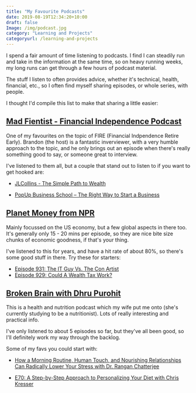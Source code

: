 ```yaml
---
title: "My Favourite Podcasts"
date: 2019-08-19T12:34:20+10:00
draft: false
Image: /img/podcast.jpg
category: "Learning and Projects"
categoryurl: /learning-and-projects
---
```


I spend a fair amount of time listening to podcasts. I find I can steadily run and take in the information at the same time, so on heavy running weeks, my long runs can get through a few hours of podcast material.

The stuff I listen to often provides advice, whether it's technical, health, financial, etc., so I often find myself sharing episodes, or whole series, with people.

I thought I'd compile this list to make that sharing a little easier:

## [Mad Fientist - Financial Independence Podcast](https://www.madfientist.com/podcast)

One of my favourites on the topic of FIRE (Financial Indpendence Retire Early). Brandon (the host) is a fantastic inverviewer, with a very humble approach to the topic, and he only brings out an episode when there's really something good to say, or someone great to interview. 

I've listened to them all, but a couple that stand out to listen to if you want to get hooked are:

- [JLCollins - The Simple Path to Wealth](https://www.madfientist.com/jl-collins-interview/)

- [PopUp Business School – The Right Way to Start a Business](https://www.madfientist.com/popup-business-school-interview/)


## [Planet Money from NPR](https://www.npr.org/podcasts/510289/planet-money)

Mainly focussed on the US economy, but a few global aspects in there too. It's generally only 15 - 20 mins per episode, so they are nice bite size chunks of economic goodness, if that's your thing.

I've listened to this for years, and have a hit rate of about 80%, so there's some good stuff in there. Try these for starters:

- [Episode 931: The IT Guy Vs. The Con Artist](https://www.npr.org/2019/08/07/749135286/episode-931-the-it-guy-vs-the-con-artist)
- [Episode 929: Could A Wealth Tax Work?](https://www.npr.org/2019/07/24/744962126/episode-929-could-a-wealth-tax-work)


## [Broken Brain with Dhru Purohit](https://drhyman.com/broken-brain-podcasts/)

This is a health and nutrition podcast which my wife put me onto (she's currently studying to be a nutritionist). Lots of really interesting and practical info.

I've only listened to about 5 episodes so far, but they've all been good, so I'll definitely work my way through the backlog.

Some of my favs you could start with:

- [How a Morning Routine, Human Touch, and Nourishing Relationships Can Radically Lower Your Stress with Dr. Rangan Chatterjee](https://drhyman.com/blog/2019/10/10/bb-ep75/)

- [E70: A Step-by-Step Approach to Personalizing Your Diet with Chris Kresser](https://drhyman.com/blog/2019/09/05/bb-ep70/)
